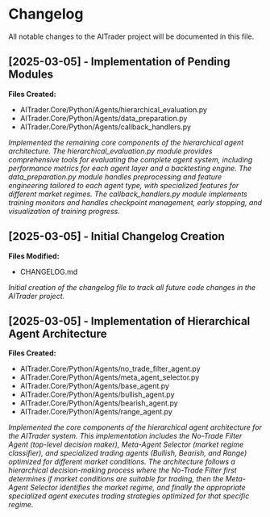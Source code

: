 # Changelog

All notable changes to the AITrader project will be documented in this file.

## [2025-03-05] - Implementation of Pending Modules

**Files Created:**
- AITrader.Core/Python/Agents/hierarchical_evaluation.py
- AITrader.Core/Python/Agents/data_preparation.py
- AITrader.Core/Python/Agents/callback_handlers.py

*Implemented the remaining core components of the hierarchical agent architecture. The hierarchical_evaluation.py module provides comprehensive tools for evaluating the complete agent system, including performance metrics for each agent layer and a backtesting engine. The data_preparation.py module handles preprocessing and feature engineering tailored to each agent type, with specialized features for different market regimes. The callback_handlers.py module implements training monitors and handles checkpoint management, early stopping, and visualization of training progress.*

## [2025-03-05] - Initial Changelog Creation

**Files Modified:**
- CHANGELOG.md

*Initial creation of the changelog file to track all future code changes in the AITrader project.*

## [2025-03-05] - Implementation of Hierarchical Agent Architecture

**Files Created:**
- AITrader.Core/Python/Agents/no_trade_filter_agent.py
- AITrader.Core/Python/Agents/meta_agent_selector.py
- AITrader.Core/Python/Agents/base_agent.py
- AITrader.Core/Python/Agents/bullish_agent.py
- AITrader.Core/Python/Agents/bearish_agent.py
- AITrader.Core/Python/Agents/range_agent.py

*Implemented the core components of the hierarchical agent architecture for the AITrader system. This implementation includes the No-Trade Filter Agent (top-level decision maker), Meta-Agent Selector (market regime classifier), and specialized trading agents (Bullish, Bearish, and Range) optimized for different market conditions. The architecture follows a hierarchical decision-making process where the No-Trade Filter first determines if market conditions are suitable for trading, then the Meta-Agent Selector identifies the market regime, and finally the appropriate specialized agent executes trading strategies optimized for that specific regime.*